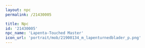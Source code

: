 ```yaml
---
layout: npc
permalink: /21430005

title: Npc
id: '21430005'
npc_name: 'Lapenta-Touched Master'
icon_url: 'portrait/mob/21900134_m_lapenturnedblader_p.png'
---
```

